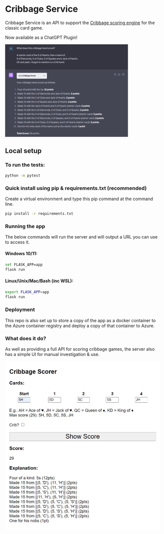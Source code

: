 # Cribbage Service

Cribbage Service is an API to support the [Cribbage scoring engine](https://github.com/phoughton/cribbage_scorer) for the classic card game.

Now available as a ChatGPT Plugin!

<img src="https://github.com/phoughton/cribbage_server/raw/master/static/chatgpt4_crib_hand.png?raw=true" width="400" style="max-width: 100%;">

## Local setup

### To run the tests:
```bash
python -m pytest
```

### Quick install using pip & requirements.txt (recommended)
Create a virtual environment and type this pip command at the command line. 
```bash
pip install -r requirements.txt
```

### Running the app
The below commands will run the server and will output a URL you can use to access it.

#### Windows 10/11:
```bash
set FLASK_APP=app
flask run
```

#### Linux/Unix/Mac/Bash (inc WSL):
```bash
export FLASK_APP=app
flask run
```
###  Deployment
This repo is also set up to store a copy of the app as a docker container to the Azure container registry and deploy a copy of that container to Azure.

### What does it do?

As well as providing a full API for scoring cribbage games, the server also has a simple UI for manual investigation & use.

![Markdown UI](cribbage_ui.jpg)
